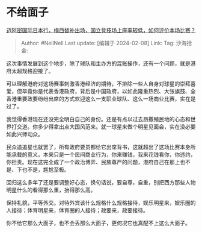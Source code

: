 # 不给面子
[迈阿密国际日本行，梅西替补出场，国立竞技场上座率较低，如何评价本场比赛？](https://www.zhihu.com/question/643451875/answer/3390697084)

> Author: #NellNell
> Last update: [编辑于 2024-02-08]
> Link:
> Tag:
> 沙海拾金:

这次事情发展到这个地步，除了球队和主办方的混账操作，还有一个问题，就是港府太超规格迎接了。

可以理解港府对这场赛事刺激香港经济的期待，不排除一些人自身对球星的崇拜喜爱，但毕竟你是代表香港政府，背后是中国政府，以如此隆重热烈、大张旗鼓、全香港重要政要纷纷出席的方式欢迎这么一支职业球队、这么一场商业比赛，实在是过了。

我觉得香港现在还没完全明白自己的身份。还是有点以过去昂撒殖民地的心态和世界打交道。你多少得拿出点大国风范来。就一球星来做个明星见面会，实在没必要如此兴师动众。

民众追追星也就罢了，所有政府要员都给它出席背书，这就超出了这场比赛本身所能承载的意义。本来只是一个民间商业行为，你来赚钱，我来花钱看你，你违约，你担责。现在这完全成了一个政治博弈、民族尊严的问题，港府自己在那上也不是、下也不是，尴尬至极。

回归这么多年了还是要调整好心态，换句话说，要自尊，自重，别把西方那些人物明星什么的看得那么重，抬得那么高。

保持礼貌，平等外交。对待外宾该什么规格什么规格接待，娱乐明星来，娱乐圈的人接待；体育明星来，体育圈的人接待；政要来，政要接待。

你不给它那么大面子，也不会丢那么大面子，更何况它也真配不上这么大面子。
